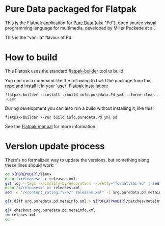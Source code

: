 Pure Data packaged for Flatpak
==============================

This is the Flatpak application for [Pure Data](https://puredata.info) (aka "Pd"),
open source visual programming language for multimedia, developed by Miller Puckette et al.

This is the "vanilla" flavour of Pd.


# How to build


This Flatpak uses the standard
[flatpak-builder](docs.flatpak.org/en/latest/flatpak-builder-command-reference.html)
tool to build.

You can run a command like the following to build the package from this repo
and install it in your 'user' Flatpak installation:

    flatpak-builder --install ./build info.puredata.Pd.yml --force-clean --user

During development you can also run a build without installing it, like this:

    flatpak-builder --run build info.puredata.Pd.yml pd

See the [Flatpak manual](http://docs.flatpak.org/en/latest/) for more information.


# Version update process

There's no formalized way to update the versions, but something along these lines should work:


```bash
cd ${PDREPODIR}/linux
echo "<releases>" > releases.xml
git log --tags --simplify-by-decoration --pretty="format:%ai %d" | sed -e '/^\([0-9-]*\) .*tag. \(0\.[0-9][0-9]-[0-9]\)[,)].*/!d' -e 's|^\([0-9-]*\) .*tag. \(0\.[0-9][0-9]-[0-9]\)[,)].*|<release version="\2" date="\1"/>|g' | sort -r >> releases.xml
echo "</releases>" >> releases.xml
sed -e "/<content_rating.*\/>/r releases.xml" -i org.puredata.pd.metainfo.xml

git diff org.puredata.pd.metainfo.xml > ${PDFLATPAKDIR}/patches/metainfo.patch

git checkout org.puredata.pd.metainfo.xml
rm relases.xml
cd -
```
